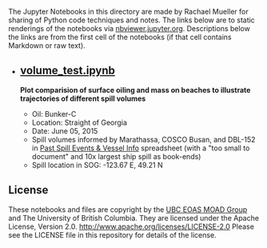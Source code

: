 The Jupyter Notebooks in this directory are made by
Rachael Mueller for sharing of Python code techniques
and notes.
The links below are to static renderings of the notebooks via
[nbviewer.jupyter.org](https://nbviewer.jupyter.org/).
Descriptions below the links are from the first cell of the notebooks
(if that cell contains Markdown or raw text).
* ## [volume_test.ipynb](https://nbviewer.jupyter.org/github/MIDOSS/analysis-rachael/notebooks/graphics/blob/master/graphics/volume_test.ipynb)  
    
    **Plot comparision of surface oiling and mass on beaches to illustrate trajectories of different spill volumes**
    - Oil: Bunker-C
    - Location: Straight of Georgia
    - Date: June 05, 2015
    - Spill volumes informed by Marathassa, COSCO Busan, and DBL-152 in [Past Spill Events & Vessel Info](https://docs.google.com/spreadsheets/d/1AQGhAMGJUqlbZMeX0FmVuT5PU9dTrKyYepdN5y7xNn4/edit#gid=632012283) spreadsheet (with a "too small to document" and  10x largest ship spill as book-ends)
    - Spill location in SOG: -123.67 E, 49.21 N


## License
These notebooks and files are copyright by the
[UBC EOAS MOAD Group](https://github.com/UBC-MOAD/docs/blob/master/CONTRIBUTORS.rst)
and The University of British Columbia.
They are licensed under the Apache License, Version 2.0.
http://www.apache.org/licenses/LICENSE-2.0
Please see the LICENSE file in this repository for details of the license.
